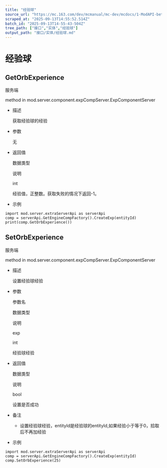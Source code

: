 ```yaml
---
title: "经验球"
source_url: "https://mc.163.com/dev/mcmanual/mc-dev/mcdocs/1-ModAPI-beta/%E6%8E%A5%E5%8F%A3/%E5%AE%9E%E4%BD%93/%E7%BB%8F%E9%AA%8C%E7%90%83.html"
scraped_at: "2025-09-13T14:55:52.514Z"
batch_id: "2025-09-13T14-55-43-504Z"
tree_path: ["接口","实体","经验球"]
output_path: "接口/实体/经验球.md"
---
```


#  经验球

##  GetOrbExperience

服务端

method in mod.server.component.expCompServer.ExpComponentServer

*   描述
    
    获取经验球的经验
    
*   参数
    
    无
    
*   返回值
    
    数据类型
    
    说明
    
    int
    
    经验值，正整数。获取失败的情况下返回-1。
    
*   示例
    

```
import mod.server.extraServerApi as serverApi
comp = serverApi.GetEngineCompFactory().CreateExp(entityId)
print(comp.GetOrbExperience())

```

##  SetOrbExperience

服务端

method in mod.server.component.expCompServer.ExpComponentServer

*   描述
    
    设置经验球经验
    
*   参数
    
    参数名
    
    数据类型
    
    说明
    
    exp
    
    int
    
    经验球经验
    
*   返回值
    
    数据类型
    
    说明
    
    bool
    
    设置是否成功
    
*   备注
    
    *   设置经验球经验，entityId是经验球的entityId,如果经验小于等于0，拾取后不再加经验
*   示例
    

```
import mod.server.extraServerApi as serverApi
comp = serverApi.GetEngineCompFactory().CreateExp(entityId)
comp.SetOrbExperience(25)

```